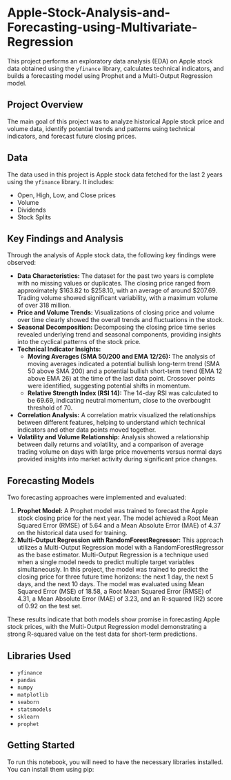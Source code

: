 # Apple-Stock-Analysis-and-Forecasting-using-Multivariate-Regression

This project performs an exploratory data analysis (EDA) on Apple stock data obtained using the `yfinance` library, calculates technical indicators, and builds a forecasting model using Prophet and a Multi-Output Regression model.

## Project Overview

The main goal of this project was to analyze historical Apple stock price and volume data, identify potential trends and patterns using technical indicators, and forecast future closing prices.

## Data

The data used in this project is Apple stock data fetched for the last 2 years using the `yfinance` library. It includes:

- Open, High, Low, and Close prices
- Volume
- Dividends
- Stock Splits

## Key Findings and Analysis

Through the analysis of Apple stock data, the following key findings were observed:

*   **Data Characteristics:** The dataset for the past two years is complete with no missing values or duplicates. The closing price ranged from approximately $163.82 to $258.10, with an average of around $207.69. Trading volume showed significant variability, with a maximum volume of over 318 million.
*   **Price and Volume Trends:** Visualizations of closing price and volume over time clearly showed the overall trends and fluctuations in the stock.
*   **Seasonal Decomposition:** Decomposing the closing price time series revealed underlying trend and seasonal components, providing insights into the cyclical patterns of the stock price.
*   **Technical Indicator Insights:**
    *   **Moving Averages (SMA 50/200 and EMA 12/26):** The analysis of moving averages indicated a potential bullish long-term trend (SMA 50 above SMA 200) and a potential bullish short-term trend (EMA 12 above EMA 26) at the time of the last data point. Crossover points were identified, suggesting potential shifts in momentum.
    *   **Relative Strength Index (RSI 14):** The 14-day RSI was calculated to be 69.69, indicating neutral momentum, close to the overbought threshold of 70.
*   **Correlation Analysis:** A correlation matrix visualized the relationships between different features, helping to understand which technical indicators and other data points moved together.
*   **Volatility and Volume Relationship:** Analysis showed a relationship between daily returns and volatility, and a comparison of average trading volume on days with large price movements versus normal days provided insights into market activity during significant price changes.

## Forecasting Models

Two forecasting approaches were implemented and evaluated:

1.  **Prophet Model:** A Prophet model was trained to forecast the Apple stock closing price for the next year. The model achieved a Root Mean Squared Error (RMSE) of 5.64 and a Mean Absolute Error (MAE) of 4.37 on the historical data used for training.
2.  **Multi-Output Regression with RandomForestRegressor:** This approach utilizes a Multi-Output Regression model with a RandomForestRegressor as the base estimator. Multi-Output Regression is a technique used when a single model needs to predict multiple target variables simultaneously. In this project, the model was trained to predict the closing price for three future time horizons: the next 1 day, the next 5 days, and the next 10 days. The model was evaluated using Mean Squared Error (MSE) of 18.58, a Root Mean Squared Error (RMSE) of 4.31, a Mean Absolute Error (MAE) of 3.23, and an R-squared (R2) score of 0.92 on the test set.

These results indicate that both models show promise in forecasting Apple stock prices, with the Multi-Output Regression model demonstrating a strong R-squared value on the test data for short-term predictions.

## Libraries Used

- `yfinance`
- `pandas`
- `numpy`
- `matplotlib`
- `seaborn`
- `statsmodels`
- `sklearn`
- `prophet`

## Getting Started

To run this notebook, you will need to have the necessary libraries installed. You can install them using pip:
